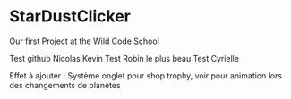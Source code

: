 # StarDustClicker
Our first Project at the Wild Code School

Test github Nicolas
Kevin
Test Robin le plus beau
Test Cyrielle

Effet à ajouter : Système onglet pour shop trophy, voir pour animation lors des changements de planètes